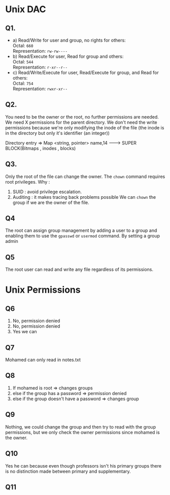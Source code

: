 
# Unix DAC
## Q1.
- a) Read/Write for user and group, no rights for others:  
    Octal: `660`  
    Representation: `rw-rw----`
- b) Read/Execute for user, Read for group and others:  
    Octal: `544`  
    Representation: `r-xr--r--`
- c) Read/Write/Execute for user, Read/Execute for group, and Read for others:  
    Octal: `754`  
    Representation: `rwxr-xr--`

## Q2.
You need to be the owner or the root, no further permissions are needed. We need X permissions for the parent directory. We don't need the write permissions because we're only modifying the inode of the file (the inode is in the directory but only it's identifier (an integer))

Directory entry => Map <string, pointer>
                      name,14  ---> SUPER BLOCK(Bitmaps , inodes , blocks)

## Q3.
Only the  root of the file can change the owner. The `chown` command requires root privileges.
Why : 
1. SUID : avoid privilege escalation.
2. Auditing : it makes tracing back problems possible
We can `chown` the group if we are the owner of the file.
## Q4
The root can assign group management by adding a user to a group and enabling them to use the `gpasswd` or `usermod` command. By setting a group admin
## Q5 
The root user can read and write any file regardless of its permissions.

# Unix Permissions
## Q6
1. No, permission denied
2. No, permission denied
3. Yes we can 

## Q7
Mohamed can only read in notes.txt
## Q8
1. If mohamed is root => changes groups
2. else if the group has a password => permission denied
3. else if the group doesn't have a password => changes group
## Q9
Nothing,
we could change the group and then try to read with the group permissions, but we only check the owner permissions since mohamed is the owner.

## Q10
Yes he can because even though professors isn't his primary groups there is no distinction made between primary and supplementary.

## Q11
